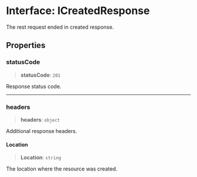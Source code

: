 # Interface: ICreatedResponse

The rest request ended in created response.

## Properties

### statusCode

> **statusCode**: `201`

Response status code.

***

### headers

> **headers**: `object`

Additional response headers.

#### Location

> **Location**: `string`

The location where the resource was created.
